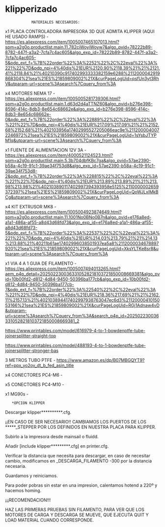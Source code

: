 # klipperizado



                MATERIALES NECESARIOS:
x1 PLACA CONTROLADORA IMPRESORA 3D QUE ADMITA KLIPPER (AQUI HE USADO RAMPS) - https://es.aliexpress.com/item/1005007465107013.html?spm=a2g0o.productlist.main.11.782ciWoyiWoyw7&algo_pvid=78222b89-8782-447f-a3a2-7cfa7c4ac605&algo_exp_id=78222b89-8782-447f-a3a2-7cfa7c4ac605-5&pdp_ext_f=%7B%22order%22%3A%2252%22%2C%22eval%22%3A%221%22%7D&pdp_npi=4%40dis%21EUR%2120.90%2118.39%21%21%2121.41%2118.84%21%40210390c917402993333382159e6288%2112000042919868304%21sea%21ES%21859809002%21X&curPageLogUid=psfUn3yt3RhV&utparam-url=scene%3Asearch%7Cquery_from%3A

x4 MOTORES NEMA 17 - https://es.aliexpress.com/item/1005005281739306.html?spm=a2g0o.productlist.main.1.d63d2d4aTTNZ60&algo_pvid=b276e398-8596-414c-8db3-8e654c68662e&algo_exp_id=b276e398-8596-414c-8db3-8e654c68662e-0&pdp_ext_f=%7B%22order%22%3A%22889%22%2C%22eval%22%3A%221%22%7D&pdp_npi=4%40dis%21EUR%217.09%217.09%21%21%2152.68%2152.68%21%402103956a17402995527205066eac9e%2112000040072246972%21sea%21ES%21859809002%21X&curPageLogUid=1sYsbJTYPM1q&utparam-url=scene%3Asearch%7Cquery_from%3A

x1 FUENTE DE ALIMENTACION 12V 3A - https://es.aliexpress.com/item/4000521124523.html?spm=a2g0o.productlist.main.5.3b704dbfKBc7ga&algo_pvid=57ae2390-b58a-4c19-91c1-39ae34f753d8&algo_exp_id=57ae2390-b58a-4c19-91c1-39ae34f753d8-2&pdp_ext_f=%7B%22order%22%3A%228815%22%2C%22eval%22%3A%221%22%7D&pdp_npi=4%40dis%21EUR%213.89%213.89%21%21%213.98%213.98%21%402103890117402997394393958e5125%2110000002659372397%21sea%21ES%21859809002%21X&curPageLogUid=QoWJLxlMkBCg&utparam-url=scene%3Asearch%7Cquery_from%3A

x4 KIT EXTRUSOR MK8 - https://es.aliexpress.com/item/1005004923874649.html?spm=a2g0o.productlist.main.11.1001No0BNo0B7n&algo_pvid=e176a8ed-a1a1-486a-af55-a8d43d68fd73&algo_exp_id=e176a8ed-a1a1-486a-af55-a8d43d68fd73-5&pdp_ext_f=%7B%22order%22%3A%22537%22%2C%22eval%22%3A%221%22%7D&pdp_npi=4%40dis%21EUR%214.03%213.79%21%21%214.13%213.88%21%40211b61ae17402996038501937ea5a8%2112000034678897920%21sea%21ES%21859809002%21X&curPageLogUid=XksYLTKe8sr8&utparam-url=scene%3Asearch%7Cquery_from%3A

x1 VIA 4 A 1 GUIA DE FILAMENTO - https://es.aliexpress.com/item/1005007494013265.html?aem_p4p_detail=2025022300363310528218103721850008669381&algo_pvid=10b00fd2-d812-4d84-9450-50396ba177cb&algo_exp_id=10b00fd2-d812-4d84-9450-50396ba177cb-7&pdp_ext_f=%7B%22order%22%3A%22540%22%2C%22eval%22%3A%221%22%7D&pdp_npi=4%40dis%21EUR%218.36%217.69%21%21%2162.11%2157.13%21%402103894417402997938763047ec6d3%2112000041015053166%21sea%21ES%21859809002%21X&curPageLogUid=RGj1Adnaw4vD&utparam-url=scene%3Asearch%7Cquery_from%3A&search_p4p_id=2025022300363310528218103721850008669381_2

https://www.printables.com/model/616979-4-to-1-bowdenptfe-tube-joinersplitter-straight-top

https://www.printables.com/model/488193-4-to-1-bowdenptfe-tube-joinersplitter-stronger-bas

3 METROS TUBO PTFE - https://www.amazon.es/dp/B07MBGQYT9?ref=ppx_yo2ov_dt_b_fed_asin_title

x4 CONECTORES PC4-M6 -

x5 CONECTORES PC4-M10 -

x1 MG90s - 


       *OPCION KLIPPER
Descargar klipper**********.cfg.

¡¡EN CASO DE SER NECESARIO!! CAMBIAMOS LOS PUERTOS DE LOS *****_STEPPER POR LOS DEFINIDOS EN NUESTRA PLACA PARA KLIPPER.

Subirlo a la impresora desde mainsail o fluidd.

Añadir [include klipper*********.cfg] en printer.cfg.

Verificar la distancia que necesita para descargar, en caso de necesitar cambio, modificamos en _DESCARGA_FILAMENTO -300 por la distancia necesaria.

Guardamos y reiniciamos.

Para poder pobras sin estar en una impresion, calentamos hotend a 220º y hacemos homing.

¡¡¡RECOMENDACION!!!

HAZ LAS PRIMERAS PRUEBAS SIN FILAMENTO, PARA VER QUE LOS MOTORES DE CARGA Y DESCARGA SE MUEVE, QUE EJECUTA QUIT Y LOAD MATERIAL CUANDO CORRESPONDE.
